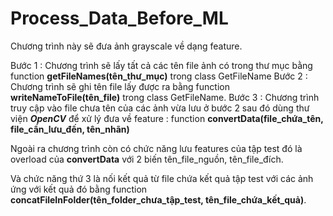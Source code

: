 # Process_Data_Before_ML
Chương trình này sẽ đưa ảnh grayscale về dạng feature.

Bước 1 : Chương trình sẽ lấy tất cả các tên file ảnh có trong thư mục bằng function <b>getFileNames(tên_thư_mục)</b> trong class GetFileName
Bước 2 : Chương trình sẽ ghi tên file lấy được ra bằng function <b>writeNameToFile(tên_file)</b> trong class GetFileName.
Bước 3 : Chương trình truy cập vào file chưa tên của các ảnh vừa lưu ở bước 2 sau đó dùng thư viện <b><i>OpenCV</i></b> để xử lý đưa về feature
: function <b>convertData(file_chứa_tên, file_cần_lưu_đến, tên_nhãn)</b>

Ngoài ra chương trình còn có chức năng lưu features của tập test đó là overload của <b>convertData</b> với 2 biến tên_file_nguồn, tên_file_đích.

Và chức năng thứ 3 là nối kết quả từ file chứa kết quả tập test với các ảnh ứng với kết quả đó bằng function 
<b>concatFileInFolder(tên_folder_chưa_tập_test, tên_file_chứa_kết_quả)</b>.

